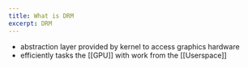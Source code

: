 ```yaml
---
title: What is DRM
excerpt: DRM
---
```

- abstraction layer provided by kernel to access graphics hardware
- efficiently tasks the [[GPU]] with work from the [[Userspace]]